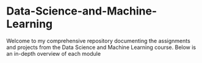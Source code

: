 # Data-Science-and-Machine-Learning
Welcome to my comprehensive repository documenting the assignments and projects from the Data Science and Machine Learning course. Below is an in-depth overview of each module
